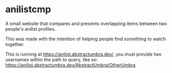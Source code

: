 # anilistcmp

A small website that compares and presents overlapping items between two people's anilist profiles.

This was made with the intention of helping people find something to watch together.

This is running at https://anilist.abstractumbra.dev/, you must provide two usernames within the path to query, like so:
https://anilist.abstractumbra.dev/AbstractUmbra/OtherUmbra
